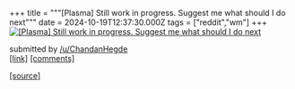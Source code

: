 +++
title = """[Plasma] Still work in progress. Suggest me what should I do next"""
date = 2024-10-19T12:37:30.000Z
tags = ["reddit","wm"]
+++
[![[Plasma] Still work in progress. Suggest me what should I do next](https://preview.redd.it/wmthmt7zjpvd1.png?width=640&crop=smart&auto=webp&s=59c66c4fb407b49baf51466dc1ba22540b7d5d11 "[Plasma] Still work in progress. Suggest me what should I do next")](https://www.reddit.com/r/unixporn/comments/1g77y57/plasma_still_work_in_progress_suggest_me_what/)

submitted by [/u/ChandanHegde](https://www.reddit.com/user/ChandanHegde)  
[\[link\]](https://i.redd.it/wmthmt7zjpvd1.png) [\[comments\]](https://www.reddit.com/r/unixporn/comments/1g77y57/plasma_still_work_in_progress_suggest_me_what/)

[[source]](https://www.reddit.com/r/unixporn/comments/1g77y57/plasma_still_work_in_progress_suggest_me_what/)

